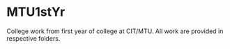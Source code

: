 # MTU1stYr
College work from first year of college at CIT/MTU.
All work are provided in respective folders.
